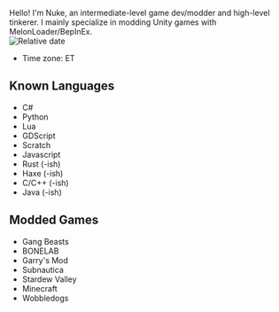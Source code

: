 Hello! I'm Nuke, an intermediate-level game dev/modder and high-level tinkerer. I mainly specialize in modding Unity games with MelonLoader/BepInEx.  
![Relative date](https://img.shields.io/date/1388552400?style=plastic&label=Learned%20to%20code)
- Time zone: ET

## Known Languages
- C#
- Python
- Lua
- GDScript
- Scratch
- Javascript
- Rust (-ish)
- Haxe (-ish)
- C/C++ (-ish)
- Java (-ish)

## Modded Games
- Gang Beasts
- BONELAB
- Garry's Mod
- Subnautica
- Stardew Valley
- Minecraft
- Wobbledogs
